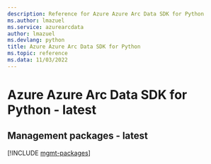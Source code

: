 ```yaml
---
description: Reference for Azure Azure Arc Data SDK for Python
ms.author: lmazuel
ms.service: azurearcdata
author: lmazuel
ms.devlang: python
title: Azure Azure Arc Data SDK for Python
ms.topic: reference
ms.data: 11/03/2022
---
```

# Azure Azure Arc Data SDK for Python - latest

## Management packages - latest
[!INCLUDE [mgmt-packages](azure-arc-data-mgmt-index.md)]